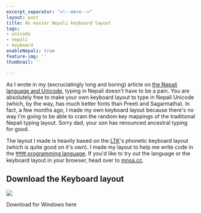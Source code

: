 ```yaml
---
excerpt_separator: "<!--more-->"
layout: post
title: An easier Nepali keyboard layout
tags:
- unicode
- nepali
- keyboard
enableNepali: true
feature-img: ''
thumbnail: ''

---
```

As I wrote in my (excruciatingly long and boring) article on [the Nepali language and Unicode](https://nirav.com.np/2019/10/16/on-the-nepali-language-and-unicode-1.html "On the Nepali language and Unicode"), typing in Nepali doesn't have to be a pain. You are absolutely free to make your own keyboard layout to type in Nepali Unicode (which, by the way, has much better fonts than Preeti and Sagarmatha). In fact, a few months ago, I made my own keyboard layout because there's no way I'm going to be able to cram the random key mappings of the traditional Nepali typing layout. Sorry dad, your son has renounced ancestral typing for good.

<!--more-->

The layout I made is heavily based on the [LTK](http://ltk.org.np/ "Language Technology Kendra")'s phonetic keyboard layout (which is quite good on it's own). I made my layout to help me write code in the [मनसा programming language](http://mnsa.cc "manasa programming"). If you'd like to try out the language or the keyboard layout in your browser, head over to [mnsa.cc](http://mnsa.cc). 

## Download the Keyboard layout

![](https://nirav.com.np/assets/img/mnsalayout.png)

Download for Windows here